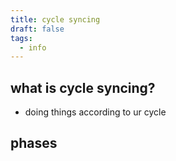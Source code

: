 ```yaml
---
title: cycle syncing
draft: false
tags:
  - info
---
```

## what is cycle syncing?
- doing things according to ur cycle
## phases
